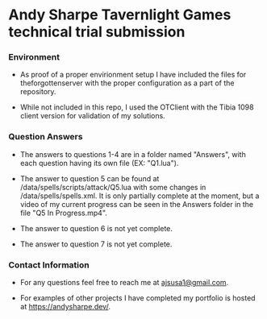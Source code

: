 # Andy Sharpe Tavernlight Games technical trial submission

### Environment

- As proof of a proper envirionment setup I have included the files for theforgottenserver with the proper configuration as a part of the repository.

- While not included in this repo, I used the OTClient with the Tibia 1098 client version for validation of my solutions.

### Question Answers

- The answers to questions 1-4 are in a folder named "Answers", with each question having its own file (EX: "Q1.lua").

- The answer to question 5 can be found at /data/spells/scripts/attack/Q5.lua with some changes in /data/spells/spells.xml. It is only partially complete at the moment, but a video of my current progress can be seen in the Answers folder in the file "Q5 In Progress.mp4".

- The answer to question 6 is not yet complete.

- The answer to question 7 is not yet complete.

### Contact Information

- For any questions feel free to reach me at ajsusa1@gmail.com.

- For examples of other projects I have completed my portfolio is hosted at https://andysharpe.dev/.
